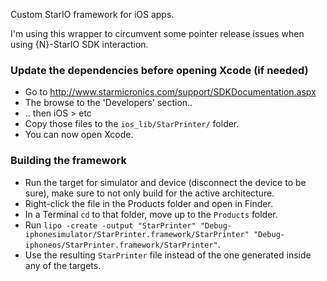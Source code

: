 Custom StarIO framework for iOS apps.

I'm using this wrapper to circumvent some pointer release issues when using {N}-StarIO SDK interaction.

### Update the dependencies before opening Xcode (if needed)
- Go to http://www.starmicronics.com/support/SDKDocumentation.aspx
- The browse to the 'Developers' section..
- .. then iOS > etc
- Copy those files to the `ios_lib/StarPrinter/` folder.
- You can now open Xcode.

### Building the framework
- Run the target for simulator and device (disconnect the device to be sure), make sure to not only build for the active architecture.
- Right-click the file in the Products folder and open in Finder.
- In a Terminal `cd` to that folder, move up to the `Products` folder.
- Run `lipo -create -output "StarPrinter" "Debug-iphonesimulator/StarPrinter.framework/StarPrinter" "Debug-iphoneos/StarPrinter.framework/StarPrinter"`.
- Use the resulting `StarPrinter` file instead of the one generated inside any of the targets.
